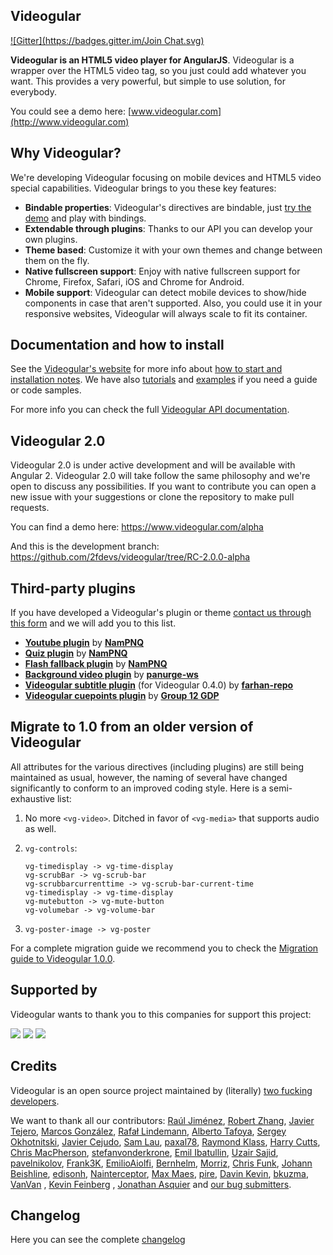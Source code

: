 ## Videogular
[![Gitter](https://badges.gitter.im/Join Chat.svg)](https://gitter.im/2fdevs/videogular?utm_source=badge&utm_medium=badge&utm_campaign=pr-badge&utm_content=badge)

**Videogular is an HTML5 video player for AngularJS**. Videogular is a wrapper over the HTML5 video tag, so you just could add whatever you want. This provides a very powerful, but simple to use solution, for everybody.

You could see a demo here: [www.videogular.com](http://www.videogular.com)

## Why Videogular?

We're developing Videogular focusing on mobile devices and HTML5 video special capabilities. Videogular brings to you these key features:

* **Bindable properties**: Videogular's directives are bindable, just [try the demo](http://www.videogular.com) and play with bindings.
* **Extendable through plugins**: Thanks to our API you can develop your own plugins.
* **Theme based**: Customize it with your own themes and change between them on the fly.
* **Native fullscreen support**: Enjoy with native fullscreen support for Chrome, Firefox, Safari, iOS and Chrome for Android.
* **Mobile support**: Videogular can detect mobile devices to show/hide components in case that aren't supported. Also, you could use it in your responsive websites, Videogular will always scale to fit its container.

## Documentation and how to install

See the [Videogular's website](http://www.videogular.com) for more info about [how to start and installation notes](http://www.videogular.com/tutorials/how-to-start/). We have also [tutorials](http://www.videogular.com/tutorials/) and [examples](http://www.videogular.com/examples/) if you need a guide or code samples.

For more info you can check the full [Videogular API documentation](http://www.videogular.com/docs/).

## Videogular 2.0

Videogular 2.0 is under active development and will be available with Angular 2. Videogular 2.0 will take follow the same philosophy and we're open to discuss any possibilities. If you want to contribute you can open a new issue with your suggestions or clone the repository to make pull requests.

You can find a demo here:
https://www.videogular.com/alpha

And this is the development branch:
https://github.com/2fdevs/videogular/tree/RC-2.0.0-alpha

## Third-party plugins

If you have developed a Videogular's plugin or theme [contact us through this form](http://www.videogular.com/contact/) and we will add you to this list.

* [**Youtube plugin**](https://github.com/NamPNQ/bower-videogular-youtube) by **[NamPNQ](https://github.com/NamPNQ)**
* [**Quiz plugin**](https://github.com/NamPNQ/bower-videogular-quiz) by **[NamPNQ](https://github.com/NamPNQ)**
* [**Flash fallback plugin**](https://github.com/NamPNQ/bower-videogular-flash) by **[NamPNQ](https://github.com/NamPNQ)**
* [**Background video plugin**](https://gist.github.com/panurge-ws/525caef640784a487aa2) by **[panurge-ws](https://github.com/panurge-ws)**
* [**Videogular subtitle plugin**](https://github.com/farhan-repo/videogular-subtitle-plugin) (for Videogular 0.4.0) by **[farhan-repo](https://github.com/farhan-repo)**
* [**Videogular cuepoints plugin**](https://github.com/soton-ecs-2014-gdp-12/videogular-cuepoints) by **[Group 12 GDP](https://github.com/soton-ecs-2014-gdp-12)**

## Migrate to 1.0 from an older version of Videogular

All attributes for the various directives (including plugins) are still being maintained as usual, however, the naming of several have changed significantly to conform to an improved coding style. Here is a semi-exhaustive list:

1. No more `<vg-video>`.  Ditched in favor of `<vg-media>` that supports audio as well.
2. `vg-controls`:

    ```
    vg-timedisplay -> vg-time-display
    vg-scrubBar -> vg-scrub-bar
    vg-scrubbarcurrenttime -> vg-scrub-bar-current-time
    vg-timedisplay -> vg-time-display
    vg-mutebutton -> vg-mute-button
    vg-volumebar -> vg-volume-bar
    ```
    
3. `vg-poster-image -> vg-poster`

For a complete migration guide we recommend you to check the [Migration guide to Videogular 1.0.0](http://www.videogular.com/tutorials/migration-guide-to-videogular-1-0-0/).

## Supported by

Videogular wants to thank you to this companies for support this project:

[![](http://www.videogular.com/wp-content/uploads/2015/08/browserstack.png)](https://www.browserstack.com)
[![](http://www.videogular.com/wp-content/uploads/2015/08/logo_jetbrains.png)](https://www.jetbrains.com)
[![](http://www.videogular.com/wp-content/uploads/2015/03/logo-q.png)](http://q-interactiva.com)

## Credits

Videogular is an open source project maintained by (literally) [two fucking developers](http://twofuckingdevelopers.com/).

We want to thank all our contributors: [Raúl Jiménez](https://github.com/Elecash), [Robert Zhang](https://github.com/rogerz), [Javier Tejero](https://github.com/javiertejero), [Marcos González](https://github.com/qmarcos), [Rafał Lindemann](https://github.com/panrafal), [Alberto Tafoya](https://github.com/withattribution), [Sergey Okhotnitski](https://github.com/5erg), [Javier Cejudo](https://github.com/javiercejudo), [Sam Lau](https://github.com/schmooie), [paxal78](https://github.com/paxal78), [Raymond Klass](https://github.com/RaymondKlass), [Harry Cutts](https://github.com/Fodaro), [Chris MacPherson](https://github.com/chrismacp), [stefanvonderkrone](https://github.com/stefanvonderkrone), [Emil Ibatullin](https://github.com/cawabunga), [Uzair Sajid](https://github.com/UzEE), [pavelnikolov](https://github.com/pavelnikolov), [Frank3K](https://github.com/Frank3K), [EmilioAiolfi](https://github.com/EmilioAiolfi), [Bernhelm](https://github.com/Bernhelm), [Morriz](https://github.com/Morriz), [Chris Funk](https://github.com/a727891), [Johann Beishline](https://github.com/techmodo), [edisonh](https://github.com/edisonh), [Nainterceptor](https://github.com/Nainterceptor), [Max Maes](https://github.com/maxmaes), [pire](https://github.com/pire), [Davin Kevin](https://github.com/davinkevin), [bkuzma](https://github.com/bkuzma), [VanVan](https://github.com/VanVan) , [Kevin Feinberg](https://github.com/kfeinUI) , [Jonathan Asquier](https://github.com/jonathanasquier) and [our bug submitters](https://github.com/2fdevs/videogular/issues?state=open).

## Changelog
Here you can see the complete [changelog](https://github.com/2fdevs/videogular/blob/master/CHANGELOG.md)
